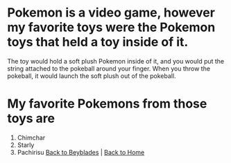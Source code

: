 # Pokemon is a video game, however my favorite toys were the Pokemon toys that held a toy inside of it.

The toy would hold a soft plush Pokemon inside of it, and you would put the string attached to the pokeball around your finger. When you throw the pokeball, it would launch the soft plush out of the pokeball.

# My favorite Pokemons from those toys are
1. Chimchar
2. Starly
3. Pachirisu
[Back to Beyblades](beyblades.md) | [Back to Home](README.md)